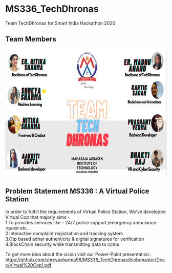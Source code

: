 # MS336_TechDhronas
Team TechDhronas for Smart India Hackathon 2020

## Team Members
<img src="Images/Capture.PNG" height = "400" width="800">

## Problem Statement MS336 : A Virtual Police Station
In order to fulfill the requirements of Virtual Police Station, We've developed Virtual Cop that majorly aims -<br>
1.To provides services like - 24/7 police support,emergency ambulance rquest etc.<br>
2.Interactive complaint registration and tracking system<br>
3.Otp based adhar authenticity & digital signatures for verification<br>
4.BlockChain security while transmitting data to cctns<br>

To get more idea about the vision visit our Power-Point presentation : https://github.com/shreyasharma98/MS336_TechDhronas/blob/master/Docx/Virtual%20Cop!.pdf
